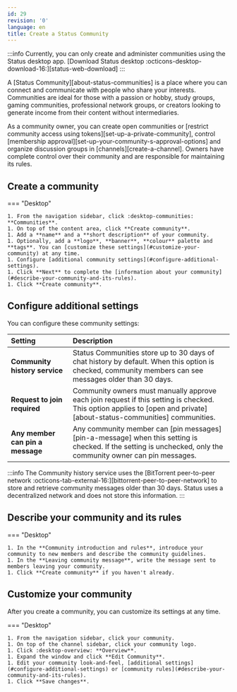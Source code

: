 ```yaml
---
id: 29
revision: '0'
language: en
title: Create a Status Community
---
```


:::info
Currently, you can only create and administer communities using the Status desktop app.
[Download Status desktop :octicons-desktop-download-16:][status-web-download]
:::

A [Status Community][about-status-communities] is a place where you can connect and communicate with people who share your interests. Communities are ideal for those with a passion or hobby, study groups, gaming communities, professional network groups, or creators looking to generate income from their content without intermediaries.

As a community owner, you can create open communities or [restrict community access using tokens][set-up-a-private-community], control [membership approval][set-up-your-community-s-approval-options] and organize discussion groups in [channels][create-a-channel]. Owners have complete control over their community and are responsible for maintaining its rules.

## Create a community

=== "Desktop"

    1. From the navigation sidebar, click :desktop-communities: **Communities**.
    1. On top of the content area, click **Create community**.
    1. Add a **name** and a **short description** of your community.
    1. Optionally, add a **logo**, **banner**, **colour** palette and **tags**. You can [customize these settings](#customize-your-community) at any time.
    1. Configure [additional community settings](#configure-additional-settings).
    1. Click **Next** to complete the [information about your community](#describe-your-community-and-its-rules).
    1. Click **Create community**.

## Configure additional settings

You can configure these community settings:

| Setting                          | Description                                                                                                                                                           |
| :------------------------------- | :-------------------------------------------------------------------------------------------------------------------------------------------------------------------- |
| **Community history service**    | Status Communities store up to 30 days of chat history by default. When this option is checked, community members can see messages older than 30 days.                |
| **Request to join required**     | Community owners must manually approve each join request if this setting is checked. This option applies to [open and private][about-status-communities] communities. |
| **Any member can pin a message** | Any community member can [pin messages][pin-a-message] when this setting is checked. If the setting is unchecked, only the community owner can pin messages.          |

:::info
The Community history service uses the [BitTorrent peer-to-peer network :octicons-tab-external-16:][bittorrent-peer-to-peer-network] to store and retrieve community messages older than 30 days. Status uses a decentralized network and does not store this information.
:::

## Describe your community and its rules

=== "Desktop"

    1. In the **Community introduction and rules**, introduce your community to new members and describe the community guidelines.
    1. In the **Leaving community message**, write the message sent to members leaving your community.
    1. Click **Create community** if you haven't already.

## Customize your community

After you create a community, you can customize its settings at any time.

=== "Desktop"

    1. From the navigation sidebar, click your community.
    1. On top of the channel sidebar, click your community logo.
    1. Click :desktop-overview: **Overview**.
    1. Expand the window and click **Edit Community**.
    1. Edit your community look-and-feel, [additional settings](#configure-additional-settings) or [community rules](#describe-your-community-and-its-rules).
    1. Click **Save changes**.

